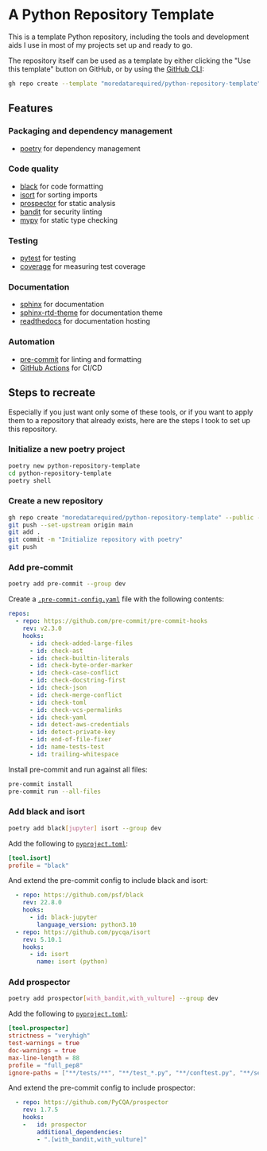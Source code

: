 # A Python Repository Template

This is a template Python repository, including the tools and development aids I use in most of my projects set up and ready to go.

The repository itself can be used as a template by either clicking the "Use this template" button on GitHub, or by using the [GitHub CLI](https://cli.github.com/):

```bash
gh repo create --template "moredatarequired/python-repository-template"
```

## Features

### Packaging and dependency management
- [poetry](https://python-poetry.org/) for dependency management

### Code quality
- [black](https://black.readthedocs.io/en/stable/) for code formatting
- [isort](https://pycqa.github.io/isort/) for sorting imports
- [prospector](https://prospector.landscape.io/en/master/) for static analysis
- [bandit](https://bandit.readthedocs.io/en/latest/) for security linting
- [mypy](https://mypy.readthedocs.io/en/stable/) for static type checking

### Testing
- [pytest](https://docs.pytest.org/en/stable/) for testing
- [coverage](https://coverage.readthedocs.io/en/stable/) for measuring test coverage

### Documentation
- [sphinx](https://www.sphinx-doc.org/en/master/) for documentation
- [sphinx-rtd-theme](https://sphinx-rtd-theme.readthedocs.io/en/stable/) for documentation theme
- [readthedocs](https://readthedocs.org/) for documentation hosting

### Automation
- [pre-commit](https://pre-commit.com/) for linting and formatting
- [GitHub Actions](https://docs.github.com/en/actions) for CI/CD

## Steps to recreate

Especially if you just want only some of these tools, or if you want to apply them to a repository that already exists, here are the steps I took to set up this repository.

### Initialize a new poetry project

```bash
poetry new python-repository-template
cd python-repository-template
poetry shell
```

### Create a new repository

```bash
gh repo create "moredatarequired/python-repository-template" --public --description "A Python Repository Template" --license unlicense --source=.
git push --set-upstream origin main
git add .
git commit -m "Initialize repository with poetry"
git push
```

### Add pre-commit

```bash
poetry add pre-commit --group dev
```

Create a [`.pre-commit-config.yaml`](.pre-commit-config.yaml) file with the following contents:

```yaml
repos:
  - repo: https://github.com/pre-commit/pre-commit-hooks
    rev: v2.3.0
    hooks:
      - id: check-added-large-files
      - id: check-ast
      - id: check-builtin-literals
      - id: check-byte-order-marker
      - id: check-case-conflict
      - id: check-docstring-first
      - id: check-json
      - id: check-merge-conflict
      - id: check-toml
      - id: check-vcs-permalinks
      - id: check-yaml
      - id: detect-aws-credentials
      - id: detect-private-key
      - id: end-of-file-fixer
      - id: name-tests-test
      - id: trailing-whitespace
```

Install pre-commit and run against all files:

```bash
pre-commit install
pre-commit run --all-files
```

### Add black and isort

```bash
poetry add black[jupyter] isort --group dev
```

Add the following to [`pyproject.toml`](pyproject.toml):
```toml
[tool.isort]
profile = "black"
```

And extend the pre-commit config to include black and isort:

```yaml
  - repo: https://github.com/psf/black
    rev: 22.8.0
    hooks:
      - id: black-jupyter
        language_version: python3.10
  - repo: https://github.com/pycqa/isort
    rev: 5.10.1
    hooks:
      - id: isort
        name: isort (python)
```

### Add prospector

```bash
poetry add prospector[with_bandit,with_vulture] --group dev
```

Add the following to [`pyproject.toml`](pyproject.toml):
```toml
[tool.prospector]
strictness = "veryhigh"
test-warnings = true
doc-warnings = true
max-line-length = 88
profile = "full_pep8"
ignore-paths = ["**/tests/**", "**/test_*.py", "**/conftest.py", "**/setup.py", "**/setup.cfg", "**/wsgi.py"]
```

And extend the pre-commit config to include prospector:

```yaml
  - repo: https://github.com/PyCQA/prospector
    rev: 1.7.5
    hooks:
    -   id: prospector
        additional_dependencies:
        - ".[with_bandit,with_vulture]"
```
